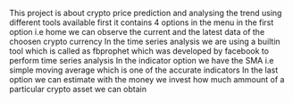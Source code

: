 This project is about crypto price prediction and analysing the trend using different tools available first it contains 4 options in the menu in the first option i.e home we can observe the current and the latest data of the choosen crypto currency 
In the time series analysis we are using a builtin tool which is called as fbprophet which was developed by facebook to perform time series analysis
In the indicator option we have the SMA i.e simple moving average which is one of the accurate indicators 
In the last option we can estimate with the money we invest how much ammount of a particular crypto asset we can obtain
